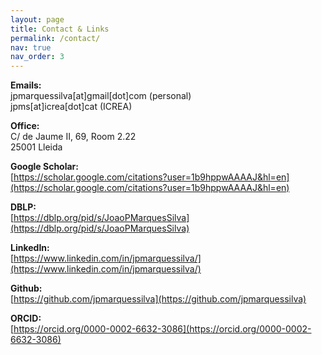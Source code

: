 ```yaml
---
layout: page
title: Contact & Links
permalink: /contact/
nav: true
nav_order: 3
---
```



**Emails:**<br>
jpmarquessilva[at]gmail[dot]com (personal) <br>
jpms[at]icrea[dot]cat (ICREA)

**Office:**<br>
C/ de Jaume II, 69, Room 2.22<br>
25001 Lleida

**Google Scholar:**<br>
[https://scholar.google.com/citations?user=1b9hppwAAAAJ&hl=en](https://scholar.google.com/citations?user=1b9hppwAAAAJ&hl=en)

**DBLP:**<br>
[https://dblp.org/pid/s/JoaoPMarquesSilva](https://dblp.org/pid/s/JoaoPMarquesSilva)

**LinkedIn:**<br>
[https://www.linkedin.com/in/jpmarquessilva/](https://www.linkedin.com/in/jpmarquessilva/)

**Github:**<br>
[https://github.com/jpmarquessilva](https://github.com/jpmarquessilva)

**ORCID:**<br>
[https://orcid.org/0000-0002-6632-3086](https://orcid.org/0000-0002-6632-3086)

